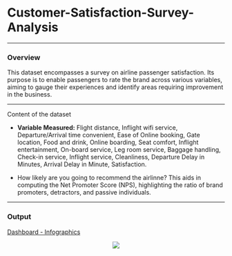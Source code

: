# Customer-Satisfaction-Survey-Analysis

---

### Overview
This dataset encompasses a survey on airline passenger satisfaction. Its purpose is to enable passengers to rate the brand across various variables, aiming to gauge their experiences and identify areas requiring improvement in the business.

---
Content of the dataset
- **Variable Measured:** Flight distance, Inflight wifi service, Departure/Arrival time convenient, Ease of Online booking, Gate location, Food and drink, Online boarding, Seat comfort, Inflight entertainment, On-board service, Leg room service, Baggage handling, Check-in service, Inflight service, Cleanliness, Departure Delay in Minutes, Arrival Delay in Minute, Satisfaction.

- How likely are you going to recommend the airlinne? This aids in computing the Net Promoter Score (NPS), highlighting the ratio of brand promoters, detractors, and passive individuals.

---
### Output
[Dashboard - Infographics](https://app.powerbi.com/groups/me/reports/903316bc-d270-42e6-b2ce-2118017f5625/ReportSectiona6ce2440e69079c1ceb4?experience=power-bi)

<p align="center" style="margin-bottom: 0px !important;">
<img src="https://github.com/OlanrewajuDatanalyst/Customer-Satisfaction-Survey-Analysis/blob/main/Airline%20Customer%20Satisfaction%20Survey%202.jpg">


